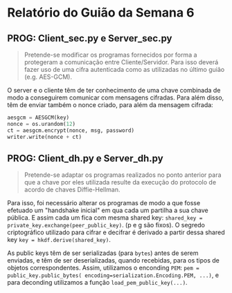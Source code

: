 # Relatório do Guião da Semana 6

## PROG: Client_sec.py e Server_sec.py

> Pretende-se modificar os programas fornecidos por forma a protegeram a comunicação entre Cliente/Servidor. Para isso deverá fazer uso de uma cifra autenticada como as utilizadas no último guião (e.g. AES-GCM).

O server e o cliente têm de ter conhecimento de uma chave combinada de modo a conseguirem comunicar com mensagens cifradas. Para além disso, têm de enviar também o nonce criado, para além da mensagem cifrada:

```py
aesgcm = AESGCM(key)
nonce = os.urandom(12)
ct = aesgcm.encrypt(nonce, msg, password)
writer.write(nonce + ct)
```

## PROG: Client_dh.py e Server_dh.py

> Pretende-se adaptar os programas realizados no ponto anterior para que a chave por eles utilizada resulte da execução do protocolo de acordo de chaves Diffie-Hellman.

Para isso, foi necessário alterar os programas de modo a que fosse efetuado um "handshake inicial" em qua cada um partilha a sua chave pública.
E assim cada um fica com mesma shared key: `shared_key = private_key.exchange(peer_public_key)`. (p e g são fixos).
O segredo criptográfico utilizado para cifrar e decifrar é derivado a partir dessa shared key `key = hkdf.derive(shared_key)`.

As public keys têm de ser serializadas (para `bytes`) antes de serem enviadas, e têm de ser deserializadas, quando recebidas, para os tipos de objetos correspondentes. Assim, utilizamos o enconding `PEM`: `pem = public_key.public_bytes( encoding=serialization.Encoding.PEM, ...)`, e para deconding utilizamos a função `load_pem_public_key(...)`.